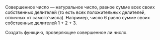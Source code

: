 Совершенное число — натуральное число, равное сумме всех своих собственных делителей (то есть всех положительных делителей, отличных от самого́ числа). Например, число 6 равно сумме своих собственных делителей 1 + 2 + 3.

Создать функцию, проверяющее совершенное ли число.
